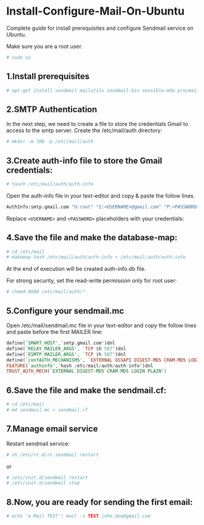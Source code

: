 # Install-Configure-Mail-On-Ubuntu
Complete guide for install prerequisites and configure Sendmail  service on Ubuntu.

Make sure you are a root user.
```sh
# sudo su
```
1.Install prerequisites
----------
```sh
# apt-get install sendmail mailutils sendmail-bin sensible-mda procmail
```

2.SMTP Authentication
----------
In the next step, we need to create a file to store the credentials Gmail to access to the smtp server.
Create the /etc/mail/auth directory:
```sh
# mkdir -m 700 -p /etc/mail/auth
```

3.Create auth-info file to store the Gmail credentials:
-------
  ```sh
# touch /etc/mail/auth/auth-info
```
Open the auth-info file in your text-editor and copy & paste the follow lines.
  ```sh
AuthInfo:smtp.gmail.com "U:root" "I:<USERNAME>@gmail.com" "P:<PASSWORD>"
  ```
 Replace ``` <USERNAME> ``` and ``` <PASSWORD> ``` placeholders with your credentials:
 
4.Save the file and make the database-map:
-----------
  ```sh
# cd /etc/mail
# makemap hash /etc/mail/auth/auth-info < /etc/mail/auth/auth-info
```
At the end of execution will be created auth-info.db file.

For strong security, set the read-write permission only for root user:
```sh
# chmod 0600 /etc/mail/auth/*
```

5.Configure your sendmail.mc
------------
Open /etc/mail/sendmail.mc file in your text-editor and copy the follow lines and paste before the first MAILER line:
```hs
define(`SMART_HOST',`smtp.gmail.com')dnl
define(`RELAY_MAILER_ARGS', `TCP $h 587')dnl
define(`ESMTP_MAILER_ARGS', `TCP $h 587')dnl
define(`confAUTH_MECHANISMS', `EXTERNAL GSSAPI DIGEST-MD5 CRAM-MD5 LOGIN PLAIN')dnl
FEATURE(`authinfo',`hash /etc/mail/auth/auth-info')dnl
TRUST_AUTH_MECH(`EXTERNAL DIGEST-MD5 CRAM-MD5 LOGIN PLAIN')
```
6.Save the file and make the sendmail.cf:
----------
```sh
# cd /etc/mail
# m4 sendmail.mc > sendmail.cf
```
7.Manage email service
-----------
Restart sendmail service:
```sh
# sh /etc/rc.d/rc.sendmail restart
```
or
```sh
# /etc/init.d/sendmail restart
# /etc/init.d/sendmail stop
```
8.Now, you are ready for sending the first email:
-------------
```sh
# echo 'e-Mail TEST'| mail -s TEST john.doe@gmail.com

